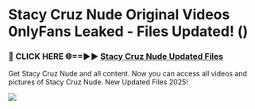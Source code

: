 # Stacy Cruz Nude Original Videos 0nlyFans Leaked - Files Updated! ()

<h3>🔴 CLICK HERE 🌐==►► <a href="https://tinyurl.com/2p9ay9w9" rel="nofollow">Stacy Cruz Nude Updated Files</a></h3>

Get Stacy Cruz Nude and all content. Now you can access all videos and pictures of Stacy Cruz Nude. New Updated Files 2025!

[![](https://i.imgur.com/KQgVmj3.gif)](https://tinyurl.com/2p9ay9w9)
